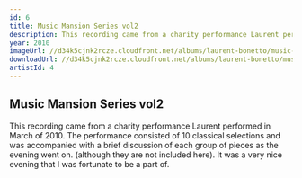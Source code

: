 ```yaml
---
id: 6
title: Music Mansion Series vol2
description: This recording came from a charity performance Laurent performed in March of 2010.
year: 2010
imageUrl: //d34k5cjnk2rcze.cloudfront.net/albums/laurent-bonetto/music-mansion-series-vol2/music-mansion-series-vol2.jpg
downloadUrl: //d34k5cjnk2rcze.cloudfront.net/albums/laurent-bonetto/music-mansion-series-vol2/music-mansion-series-vol2.zip
artistId: 4
---
```


## Music Mansion Series vol2

This recording came from a charity performance Laurent performed in March of 2010.  The performance consisted of 10 classical selections and was accompanied with a brief discussion of each group of pieces as the evening went on.  (although they are not included here).  It was a very nice evening that I was fortunate to be a part of.